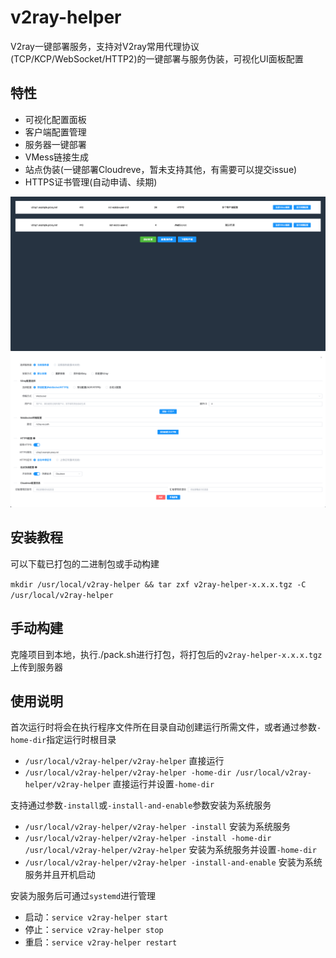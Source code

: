 # v2ray-helper

V2ray一键部署服务，支持对V2ray常用代理协议(TCP/KCP/WebSocket/HTTP2)的一键部署与服务伪装，可视化UI面板配置

## 特性

- 可视化配置面板
- 客户端配置管理
- 服务器一键部署
- VMess链接生成
- 站点伪装(一键部署Cloudreve，暂未支持其他，有需要可以提交issue)
- HTTPS证书管理(自动申请、续期)

![alt 配置列表](https://github.com/Luna-CY/v2ray-helper/raw/master/resources/image/v2ray-helper-1.png)
![alt 服务器部署](https://github.com/Luna-CY/v2ray-helper/raw/master/resources/image/v2ray-helper-2.png)

## 安装教程

可以下载已打包的二进制包或手动构建

`mkdir /usr/local/v2ray-helper && tar zxf v2ray-helper-x.x.x.tgz -C /usr/local/v2ray-helper`

## 手动构建

克隆项目到本地，执行./pack.sh进行打包，将打包后的`v2ray-helper-x.x.x.tgz`上传到服务器

## 使用说明

首次运行时将会在执行程序文件所在目录自动创建运行所需文件，或者通过参数`-home-dir`指定运行时根目录

- `/usr/local/v2ray-helper/v2ray-helper` 直接运行
- `/usr/local/v2ray-helper/v2ray-helper -home-dir /usr/local/v2ray-helper/v2ray-helper` 直接运行并设置`-home-dir`

支持通过参数`-install`或`-install-and-enable`参数安装为系统服务

- `/usr/local/v2ray-helper/v2ray-helper -install` 安装为系统服务
- `/usr/local/v2ray-helper/v2ray-helper -install -home-dir /usr/local/v2ray-helper/v2ray-helper` 安装为系统服务并设置`-home-dir`
- `/usr/local/v2ray-helper/v2ray-helper -install-and-enable` 安装为系统服务并且开机启动

安装为服务后可通过`systemd`进行管理

- 启动：`service v2ray-helper start`
- 停止：`service v2ray-helper stop`
- 重启：`service v2ray-helper restart`
